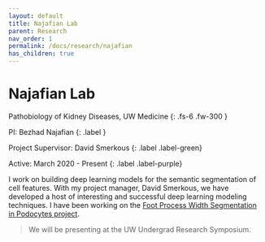 ```yaml
---
layout: default
title: Najafian Lab
parent: Research
nav_order: 1
permalink: /docs/research/najafian
has_children: true
---
```


# Najafian Lab

Pathobiology of Kidney Diseases, UW Medicine
{: .fs-6 .fw-300 }

PI: Bezhad Najafian
{: .label }

Project Supervisor: David Smerkous
{: .label .label-green}

Active: March 2020 - Present
{: .label .label-purple}

I work on building deep learning models for the semantic segmentation of cell features. With my project manager, David Smerkous, we have developed a host of interesting and successful deep learning modeling techniques. I have been working on the [Foot Process Width Segmentation in Podocytes project](https://andre-ye.github.io/docs/projects/slit-detection/).

> We will be presenting at the UW Undergrad Research Symposium.
